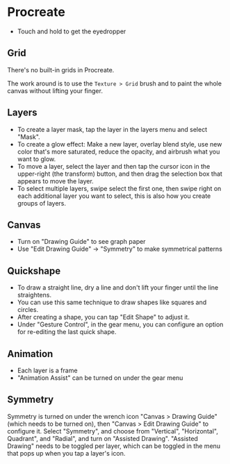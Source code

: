 # Procreate

- Touch and hold to get the eyedropper

## Grid

There's no built-in grids in Procreate.

The work around is to use the `Texture > Grid` brush and to paint the whole canvas without lifting your finger.

## Layers

- To create a layer mask, tap the layer in the layers menu and select "Mask".
- To create a glow effect: Make a new layer, overlay blend style, use new color that's more saturated, reduce the opacity, and airbrush what you want to glow.
- To move a layer, select the layer and then tap the cursor icon in the upper-right (the transform) button, and then drag the selection box that appears to move the layer.
- To select multiple layers, swipe select the first one, then swipe right on each additional layer you want to select, this is also how you create groups of layers.

## Canvas

- Turn on "Drawing Guide" to see graph paper
- Use "Edit Drawing Guide" -> "Symmetry" to make symmetrical patterns

## Quickshape

- To draw a straight line, dry a line and don't lift your finger until the line straightens.
- You can use this same technique to draw shapes like squares and circles.
- After creating a shape, you can tap "Edit Shape" to adjust it.
- Under "Gesture Control", in the gear menu, you can configure an option for re-editing the last quick shape.

## Animation

- Each layer is a frame
- "Animation Assist" can be turned on under the gear menu

## Symmetry

Symmetry is turned on under the wrench icon "Canvas > Drawing Guide" (which needs to be turned on), then "Canvas > Edit Drawing Guide" to configure it. Select "Symmetry", and choose from "Vertical", "Horizontal", Quadrant", and "Radial", and turn on "Assisted Drawing". "Assisted Drawing" needs to be toggled per layer, which can be toggled in the menu that pops up when you tap a layer's icon.
